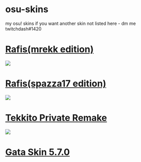 # osu-skins
my osu! skins if you want another skin not listed here - 
dm me twitchdash#1420

# [Rafis(mrekk edition)](https://www.dropbox.com/s/xb48zt54gieci2r/Rafis%20HDDT%20mrekk.osk?dl=1)
![](https://user-images.githubusercontent.com/57836484/159883001-cc79bb31-a1b2-4d4a-bcc3-14ce5255928a.png)

# [Rafis(spazza17 edition)](https://www.dropbox.com/s/46pa2b32oeb9rdl/-%20%20%20%20%20%23%20Spazza17%20v2%20%5Bfumohere%5D.osk?dl=1)
![](https://user-images.githubusercontent.com/71230537/147388331-727d4715-b226-4188-aa24-bb07e4c05739.jpg)

# [Tekkito Private Remake](https://www.dropbox.com/s/60es28d53r37mhd/tekkito%20private%20remake.osk?dl=1)
![](https://i.imgur.com/jh2MjSy.jpeg)

# [Gata Skin 5.7.0](https://www.dropbox.com/s/bd6jgu98tqypaia/GATA%20SKIN%20VER%205.7.0.osk?dl=1)
